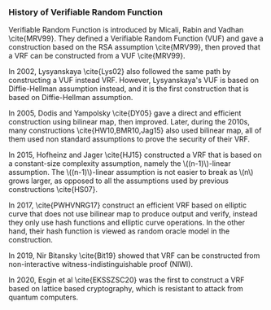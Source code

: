  


### History of Verifiable Random Function
Verifiable Random Function is introduced by Micali, Rabin and Vadhan \cite{MRV99}. They defined a Verifiable Random Function (VUF) and gave a construction based on the RSA assumption \cite{MRV99}, then proved that a VRF can be constructed from a VUF \cite{MRV99}. 

In 2002, Lysyanskaya \cite{Lys02} also followed the same path by constructing a VUF instead VRF. However, Lysyanskaya's VUF is based on Diffie-Hellman assumption instead, and it is the first construction that is based on Diffie-Hellman assumption. 

In 2005, Dodis and Yampolsky \cite{DY05} gave a direct and efficient construction using bilinear map, then improved. Later, during the 2010s, many constructions \cite{HW10,BMR10,Jag15} also used bilinear map, all of them used non standard assumptions to prove the security of their VRF. 

In 2015, Hofheinz and Jager \cite{HJ15} constructed a VRF that is based on a constant-size complexity assumption, namely the \\((n-1)\\)-linear assumption. The \\((n-1)\\)-linear assumption is not easier to break as \\(n\\) grows larger, as opposed to all the assumptions used by previous constructions \cite{HS07}.

In 2017, \cite{PWHVNRG17} construct an efficient VRF based on elliptic curve that does not use bilinear map to produce output and verify, instead they only use hash functions and elliptic curve operations. In the other hand, their hash function is viewed as random oracle model in the construction.

In 2019, Nir Bitansky \cite{Bit19} showed that VRF can be constructed from non-interactive witness-indistinguishable proof (NIWI).

In 2020, Esgin et al \cite{EKSSZSC20} was the first to construct a VRF based on lattice based cryptography, which is resistant to attack from quantum computers.

